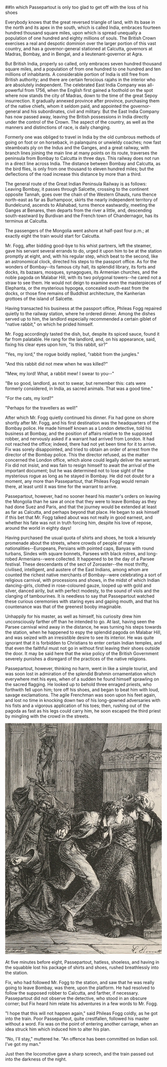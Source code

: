 ##In which Passepartout is only too glad to get off with the loss of his shoes

Everybody knows that the great reversed triangle of land, with its base
in the north and its apex in the south, which is called India, embraces
fourteen hundred thousand square miles, upon which is spread unequally
a population of one hundred and eighty millions of souls.  The British
Crown exercises a real and despotic dominion over the larger portion of
this vast country, and has a governor-general stationed at Calcutta,
governors at Madras, Bombay, and in Bengal, and a lieutenant-governor
at Agra.

But British India, properly so called, only embraces seven hundred
thousand square miles, and a population of from one hundred to one
hundred and ten millions of inhabitants.  A considerable portion of
India is still free from British authority; and there are certain
ferocious rajahs in the interior who are absolutely independent.  The
celebrated East India Company was all-powerful from 1756, when the
English first gained a foothold on the spot where now stands the city
of Madras, down to the time of the great Sepoy insurrection.  It
gradually annexed province after province, purchasing them of the
native chiefs, whom it seldom paid, and appointed the governor-general
and his subordinates, civil and military.  But the East India Company
has now passed away, leaving the British possessions in India directly
under the control of the Crown.  The aspect of the country, as well as
the manners and distinctions of race, is daily changing.

Formerly one was obliged to travel in India by the old cumbrous methods
of going on foot or on horseback, in palanquins or unwieldy coaches;
now fast steamboats ply on the Indus and the Ganges, and a great
railway, with branch lines joining the main line at many points on its
route, traverses the peninsula from Bombay to Calcutta in three days.
This railway does not run in a direct line across India.  The distance
between Bombay and Calcutta, as the bird flies, is only from one
thousand to eleven hundred miles; but the deflections of the road
increase this distance by more than a third.

The general route of the Great Indian Peninsula Railway is as follows:
Leaving Bombay, it passes through Salcette, crossing to the continent
opposite Tannah, goes over the chain of the Western Ghauts, runs thence
north-east as far as Burhampoor, skirts the nearly independent
territory of Bundelcund, ascends to Allahabad, turns thence eastwardly,
meeting the Ganges at Benares, then departs from the river a little,
and, descending south-eastward by Burdivan and the French town of
Chandernagor, has its terminus at Calcutta.

The passengers of the Mongolia went ashore at half-past four p.m.; at
exactly eight the train would start for Calcutta.

Mr. Fogg, after bidding good-bye to his whist partners, left the
steamer, gave his servant several errands to do, urged it upon him to
be at the station promptly at eight, and, with his regular step, which
beat to the second, like an astronomical clock, directed his steps to
the passport office.  As for the wonders of Bombay--its famous city
hall, its splendid library, its forts and docks, its bazaars, mosques,
synagogues, its Armenian churches, and the noble pagoda on Malabar
Hill, with its two polygonal towers--he cared not a straw to see them.
He would not deign to examine even the masterpieces of Elephanta, or
the mysterious hypogea, concealed south-east from the docks, or those
fine remains of Buddhist architecture, the Kanherian grottoes of the
island of Salcette.

Having transacted his business at the passport office, Phileas Fogg
repaired quietly to the railway station, where he ordered dinner.
Among the dishes served up to him, the landlord especially recommended
a certain giblet of "native rabbit," on which he prided himself.

Mr. Fogg accordingly tasted the dish, but, despite its spiced sauce,
found it far from palatable.  He rang for the landlord, and, on his
appearance, said, fixing his clear eyes upon him, "Is this rabbit, sir?"

"Yes, my lord," the rogue boldly replied, "rabbit from the jungles."

"And this rabbit did not mew when he was killed?"

"Mew, my lord!  What, a rabbit mew!  I swear to you--"

"Be so good, landlord, as not to swear, but remember this: cats were
formerly considered, in India, as sacred animals.  That was a good
time."

"For the cats, my lord?"

"Perhaps for the travellers as well!"

After which Mr. Fogg quietly continued his dinner.  Fix had gone on
shore shortly after Mr. Fogg, and his first destination was the
headquarters of the Bombay police.  He made himself known as a London
detective, told his business at Bombay, and the position of affairs
relative to the supposed robber, and nervously asked if a warrant had
arrived from London.  It had not reached the office; indeed, there had
not yet been time for it to arrive.  Fix was sorely disappointed, and
tried to obtain an order of arrest from the director of the Bombay
police.  This the director refused, as the matter concerned the London
office, which alone could legally deliver the warrant.  Fix did not
insist, and was fain to resign himself to await the arrival of the
important document; but he was determined not to lose sight of the
mysterious rogue as long as he stayed in Bombay.  He did not doubt for
a moment, any more than Passepartout, that Phileas Fogg would remain
there, at least until it was time for the warrant to arrive.

Passepartout, however, had no sooner heard his master's orders on
leaving the Mongolia than he saw at once that they were to leave Bombay
as they had done Suez and Paris, and that the journey would be extended
at least as far as Calcutta, and perhaps beyond that place.  He began
to ask himself if this bet that Mr. Fogg talked about was not really in
good earnest, and whether his fate was not in truth forcing him,
despite his love of repose, around the world in eighty days!

Having purchased the usual quota of shirts and shoes, he took a
leisurely promenade about the streets, where crowds of people of many
nationalities--Europeans, Persians with pointed caps, Banyas with round
turbans, Sindes with square bonnets, Parsees with black mitres, and
long-robed Armenians--were collected.  It happened to be the day of a
Parsee festival.  These descendants of the sect of Zoroaster--the most
thrifty, civilised, intelligent, and austere of the East Indians, among
whom are counted the richest native merchants of Bombay--were
celebrating a sort of religious carnival, with processions and shows,
in the midst of which Indian dancing-girls, clothed in rose-coloured
gauze, looped up with gold and silver, danced airily, but with perfect
modesty, to the sound of viols and the clanging of tambourines.  It is
needless to say that Passepartout watched these curious ceremonies with
staring eyes and gaping mouth, and that his countenance was that of the
greenest booby imaginable.

Unhappily for his master, as well as himself, his curiosity drew him
unconsciously farther off than he intended to go.  At last, having seen
the Parsee carnival wind away in the distance, he was turning his steps
towards the station, when he happened to espy the splendid pagoda on
Malabar Hill, and was seized with an irresistible desire to see its
interior.  He was quite ignorant that it is forbidden to Christians to
enter certain Indian temples, and that even the faithful must not go in
without first leaving their shoes outside the door.  It may be said
here that the wise policy of the British Government severely punishes a
disregard of the practices of the native religions.

Passepartout, however, thinking no harm, went in like a simple tourist,
and was soon lost in admiration of the splendid Brahmin ornamentation
which everywhere met his eyes, when of a sudden he found himself
sprawling on the sacred flagging.  He looked up to behold three enraged
priests, who forthwith fell upon him; tore off his shoes, and began to
beat him with loud, savage exclamations.  The agile Frenchman was soon
upon his feet again, and lost no time in knocking down two of his
long-gowned adversaries with his fists and a vigorous application of
his toes; then, rushing out of the pagoda as fast as his legs could
carry him, he soon escaped the third priest by mingling with the crowd
in the streets.

![He knocked down two of his adversaries][1]

At five minutes before eight, Passepartout, hatless, shoeless, and
having in the squabble lost his package of shirts and shoes, rushed
breathlessly into the station.

Fix, who had followed Mr. Fogg to the station, and saw that he was
really going to leave Bombay, was there, upon the platform.  He had
resolved to follow the supposed robber to Calcutta, and farther, if
necessary.  Passepartout did not observe the detective, who stood in an
obscure corner; but Fix heard him relate his adventures in a few words
to Mr. Fogg.

"I hope that this will not happen again," said Phileas Fogg coldly, as
he got into the train.  Poor Passepartout, quite crestfallen, followed
his master without a word.  Fix was on the point of entering another
carriage, when an idea struck him which induced him to alter his plan.

"No, I'll stay," muttered he.  "An offence has been committed on Indian
soil.  I've got my man."

Just then the locomotive gave a sharp screech, and the train passed out
into the darkness of the night.


[1]: source/verne_80days/img/12.jpg

